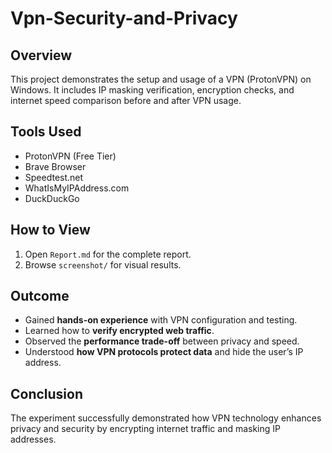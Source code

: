 # Vpn-Security-and-Privacy

## Overview
This project demonstrates the setup and usage of a VPN (ProtonVPN) on Windows. It includes IP masking verification, encryption checks, and internet speed comparison before and after VPN usage.

## Tools Used
- ProtonVPN (Free Tier)
- Brave Browser
- Speedtest.net
- WhatIsMyIPAddress.com
- DuckDuckGo

## How to View
1. Open `Report.md` for the complete report.
2. Browse `screenshot/` for visual results.

## Outcome  
- Gained **hands-on experience** with VPN configuration and testing.  
- Learned how to **verify encrypted web traffic**.  
- Observed the **performance trade-off** between privacy and speed.  
- Understood **how VPN protocols protect data** and hide the user’s IP address.

## Conclusion
The experiment successfully demonstrated how VPN technology enhances privacy and security by encrypting internet traffic and masking IP addresses.
